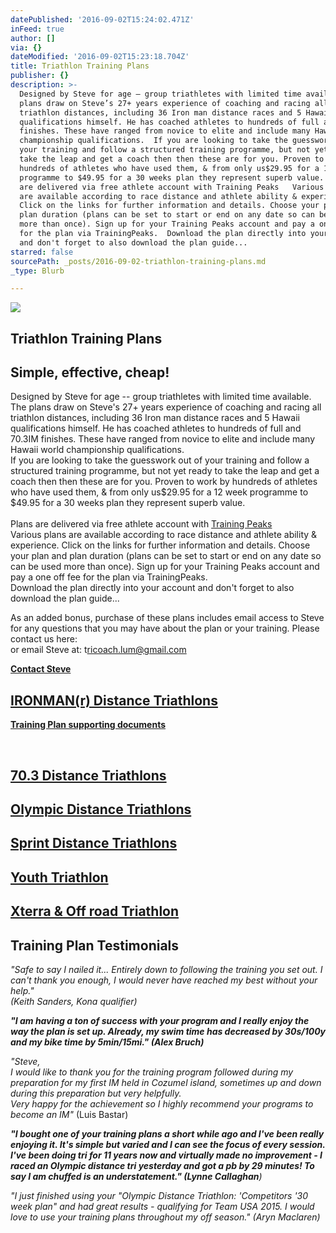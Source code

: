 ```yaml
---
datePublished: '2016-09-02T15:24:02.471Z'
inFeed: true
author: []
via: {}
dateModified: '2016-09-02T15:23:18.704Z'
title: Triathlon Training Plans
publisher: {}
description: >-
  Designed by Steve for age – group triathletes with limited time available. The
  plans draw on Steve’s 27+ years experience of coaching and racing all
  triathlon distances, including 36 Iron man distance races and 5 Hawaii
  qualifications himself. He has coached athletes to hundreds of full and 70.3IM
  finishes. These have ranged from novice to elite and include many Hawaii world
  championship qualifications.  If you are looking to take the guesswork out of
  your training and follow a structured training programme, but not yet ready to
  take the leap and get a coach then then these are for you. Proven to work by
  hundreds of athletes who have used them, & from only us$29.95 for a 12 week
  programme to $49.95 for a 30 weeks plan they represent superb value. ​ Plans
  are delivered via free athlete account with Training Peaks   ​Various plans
  are available according to race distance and athlete ability & experience.
  Click on the links for further information and details. Choose your plan and
  plan duration (plans can be set to start or end on any date so can be used
  more than once). Sign up for your Training Peaks account and pay a one off fee
  for the plan via TrainingPeaks.  Download the plan directly into your account
  and don't forget to also download the plan guide...   
starred: false
sourcePath: _posts/2016-09-02-triathlon-training-plans.md
_type: Blurb

---
```

![](https://the-grid-user-content.s3-us-west-2.amazonaws.com/745fd27d-66e7-4e88-96e0-a078c0c4dd0b.jpg)

## Triathlon Training Plans

## Simple, effective, cheap!

Designed by Steve for age -- group triathletes with limited time available. The plans draw on Steve's 27+ years experience of coaching and racing all triathlon distances, including 36 Iron man distance races and 5 Hawaii qualifications himself. He has coached athletes to hundreds of full and 70.3IM finishes. These have ranged from novice to elite and include many Hawaii world championship qualifications.  
If you are looking to take the guesswork out of your training and follow a structured training programme, but not yet ready to take the leap and get a coach then then these are for you. Proven to work by hundreds of athletes who have used them, & from only us$29.95 for a 12 week programme to $49.95 for a 30 weeks plan they represent superb value.  
​  
Plans are delivered via free athlete account with [Training Peaks ][0]  
[​][0]Various plans are available according to race distance and athlete ability & experience. Click on the links for further information and details. Choose your plan and plan duration (plans can be set to start or end on any date so can be used more than once). Sign up for your Training Peaks account and pay a one off fee for the plan via TrainingPeaks.   
Download the plan directly into your account and don't forget to also download the plan guide...

As an added bonus, purchase of these plans includes email access to Steve for any questions that you may have about the plan or your training. Please contact us here:  
or email Steve at: t[ricoach.lum@gmail.com][1]

**[Contact Steve][2]**

## ​[IRONMAN(r) Distance Triathlons][3]

**[Training Plan supporting documents][4]**

​

## [70.3 Distance Triathlons][5]

## ​[Olympic Distance Triathlons][6]

## [Sprint Distance Triathlons][7]

## [Youth Triathlon][8]

## [Xterra & Off road Triathlon][9]

## Training Plan Testimonials

_"Safe to say I nailed it... Entirely down to following the training you set out. I can't thank you enough, I would never have reached my best without your help."_  
_(Keith Sanders, Kona qualifier)_

_**"I am having a ton of success with your program and I really enjoy the way the plan is set up. Already, my swim time has decreased by 30s/100y and my bike time by 5min/15mi." (Alex Bruch)**_

_"Steve,_  
_I would like to thank you for the training program followed during my preparation for my first IM held in Cozumel island, sometimes up and down during this preparation but very helpfully._  
_Very happy for the achievement so I highly recommend your programs to become an IM"_ (Luis Bastar)

_**"I bought one of your training plans a short while ago and I've been really enjoying it. It's simple but varied and I can see the focus of every session. I've been doing tri for 11 years now and virtually made no improvement - I raced an Olympic distance tri yesterday and got a pb by 29 minutes! To say I am chuffed is an understatement." (Lynne Callaghan**)_

_"I just finished using your "Olympic Distance Triathlon: 'Competitors '30 week plan" and had great results - qualifying for Team USA 2015\. I would love to use your training plans throughout my off season." (Aryn Maclaren)_

[0]: http://home.trainingpeaks.com/
[1]: mailto:tricoach.lum@gmail.com
[2]: http://www.stevelumleytriathlon.com/contact.html
[3]: https://home.trainingpeaks.com/products/trainingplans/lookupname.aspx?lookup=Steve%20Lumley%20Ironman%20%20plans
[4]: http://www.stevelumleytriathlon.com/uploads/4/5/7/5/45751831/training_plan_zones___swim_drills_explanations.docx
[5]: https://home.trainingpeaks.com/products/trainingplans/lookupname.aspx?lookup=Steve%20Lumley%2070.3%20plans
[6]: https://home.trainingpeaks.com/products/trainingplans/lookupname.aspx?lookup=Steve%20Lumley%20Olympic%20Distance%20plans
[7]: https://home.trainingpeaks.com/products/trainingplans/lookupname.aspx?lookup=Steve%20Lumley%20Sprint%20Distance%20Novice
[8]: https://home.trainingpeaks.com/products/trainingplans/lookupname.aspx?lookup=Youth%20and%20Junior%20Plans
[9]: https://home.trainingpeaks.com/products/trainingplans/lookupname.aspx?lookup=Steve%20Lumley%20Xterra%20&%20Cross%20Tri%20Plans